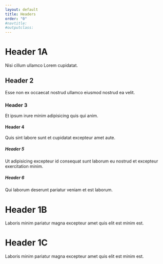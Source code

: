 ```yaml
---
layout: default
title: Headers
order: "0"
#navtitle:
#outputclass:
---
```


# Header 1A
Nisi cillum ullamco Lorem cupidatat.

## Header 2
Esse non ex occaecat nostrud ullamco eiusmod nostrud ea velit. 

### Header 3
Et ipsum irure minim adipisicing quis qui anim.

#### Header 4
Quis sint labore sunt et cupidatat excepteur amet aute.

##### Header 5
Ut adipisicing excepteur id consequat sunt laborum eu nostrud et excepteur exercitation minim.

##### Header 6
Qui laborum deserunt pariatur veniam et est laborum.

# Header 1B
Laboris minim pariatur magna excepteur amet quis elit est minim est.


# Header 1C
Laboris minim pariatur magna excepteur amet quis elit est minim est.
